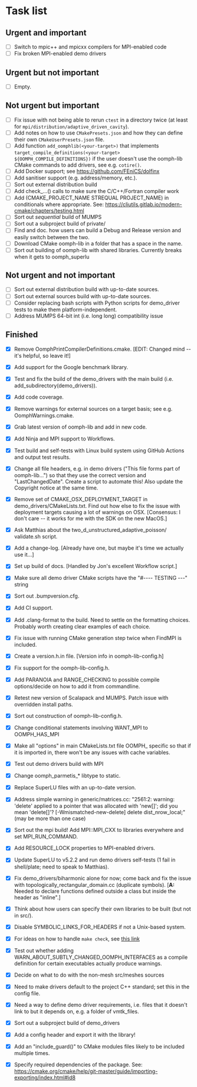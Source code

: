 # Task list

## Urgent and important
- [ ] Switch to mpic++ and mpicxx compilers for MPI-enabled code
- [ ] Fix broken MPI-enabled demo drivers

## Urgent but not important
- [ ] Empty.

## Not urgent but important
- [ ] Fix issue with not being able to rerun `ctest` in a directory twice (at least for `mpi/distribution/adaptive_driven_cavity`).
- [ ] Add notes on how to use `CMakePresets.json` and how they can define their own `CMakeUserPresets.json` file.
- [ ] Add function `add_oomphlib(<your-target>)` that implements `target_compile_definitions(<your-target> ${OOMPH_COMPILE_DEFINITIONS})` if the user doesn't use the oomph-lib CMake commands to add drivers, see e.g. `cotire()`.
- [ ] Add Docker support; see https://github.com/FEniCS/dolfinx
- [ ] Add sanitiser support (e.g. address/memory, etc.).
- [ ] Sort out external distribution build
- [ ] Add check_...() calls to make sure the C/C++/Fortran compiler work
- [ ] Add (CMAKE_PROJECT_NAME STREQUAL PROJECT_NAME) in conditionals where appropriate. See: https://cliutils.gitlab.io/modern-cmake/chapters/testing.html
- [ ] Sort out *sequential* build of MUMPS
- [ ] Sort out a subproject build of private/
- [ ] Find and doc. how users can build a Debug and Release version and easily switch between the two.
- [ ] Download CMake oomph-lib in a folder that has a space in the name.
- [ ] Sort out building of oomph-lib with shared libraries. Currently breaks when it gets to oomph_superlu

## Not urgent and not important
- [ ] Sort out external distribution build with up-to-date sources.
- [ ] Sort out external sources build with up-to-date sources.
- [ ] Consider replacing bash scripts with Python scripts for demo_driver tests to make them platform-independent.
- [ ] Address MUMPS 64-bit int (i.e. long long) compatibility issue

## Finished
- [x] Remove OomphPrintCompilerDefinitions.cmake. [EDIT: Changed mind -- it's helpful, so leave it!]
- [x] Add support for the Google benchmark library.
- [x] Test and fix the build of the demo_drivers with the main build (i.e. add_subdirectory(demo_drivers)).
- [x] Add code coverage.
- [x] Remove warnings for external sources on a target basis; see e.g. OomphWarnings.cmake.
- [x] Grab latest version of oomph-lib and add in new code.
- [x] Add Ninja and MPI support to Workflows.
- [x] Test build and self-tests with Linux build system using GitHub Actions and output test results.
- [x] Change all file headers, e.g. in demo drivers ("This file forms part of oomph-lib...") so that they use the correct version and "LastChangedDate". Create a script to automate this! Also update the Copyright notice at the same time.
- [x] Remove set of CMAKE_OSX_DEPLOYMENT_TARGET in demo_drivers/CMakeLists.txt. Find out how else to fix the issue with deployment targets causing a lot of warnings on OSX. [Consensus: I don't care -- it works for me with the SDK on the new MacOS.]
- [x] Ask Matthias about the two_d_unstructured_adaptive_poisson/ validate.sh script.
- [x] Add a change-log. [Already have one, but maybe it's time we actually use it...]
- [x] Set up build of docs. [Handled by Jon's excellent Workflow script.]
- [x] Make sure all demo driver CMake scripts have the "#---- TESTING ---" string
- [x] Sort out .bumpversion.cfg.
- [x] Add CI support.
- [x] Add .clang-format to the build. Need to settle on the formatting choices. Probably worth creating clear examples of each choice.
- [x] Fix issue with running CMake generation step twice when FindMPI is included.
- [x] Create a version.h.in file. [Version info in oomph-lib-config.h]
- [x] Fix support for the oomph-lib-config.h.
- [x] Add PARANOIA and RANGE_CHECKING to possible compile options/decide on how to add it from commandline.
- [x] Retest new version of Scalapack and MUMPS. Patch issue with overridden install paths.
- [x] Sort out construction of oomph-lib-config.h.
- [x] Change conditional statements involving WANT_MPI to OOMPH_HAS_MPI
- [x] Make all "options" in main CMakeLists.txt file OOMPH_ specific so that if it is imported in, there won't be any issues with cache variables.
- [x] Test out demo drivers build with MPI
- [x] Change oomph_parmetis_* libtype to static.
- [x] Replace SuperLU files with an up-to-date version.
- [x] Address simple warning in generic/matrices.cc: "2561:2: warning: 'delete' applied to a pointer that was allocated with 'new[]'; did you mean 'delete[]'? [-Wmismatched-new-delete] delete dist_nrow_local;" (may be more than one case)
- [x] Sort out the mpi build! Add MPI::MPI_CXX to libraries everywhere and set MPI_RUN_COMMAND.
- [x] Add RESOURCE_LOCK properties to MPI-enabled drivers.
- [x] Update SuperLU to v5.2.2 and run demo drivers self-tests (1 fail in shell/plate; need to speak to Matthias).
- [x] Fix demo_drivers/biharmonic alone for now; come back and fix the issue with topologically_rectangular_domain.cc (duplicate symbols). [**A:** Needed to declare functions defined outside a class but inside the header as "inline".]
- [x] Think about how users can specify their own libraries to be built (but not in src/).
- [x] Disable SYMBOLIC_LINKS_FOR_HEADERS if not a Unix-based system.
- [x] For ideas on how to handle ``make check``, see [this link](https://gitlab.kitware.com/cmake/community/-/wikis/doc/tutorials/EmulateMakeCheck)
- [x] Test out whether adding WARN_ABOUT_SUBTLY_CHANGED_OOMPH_INTERFACES as a compile definition for certain executables actually produce warnings.
- [x] Decide on what to do with the non-mesh src/meshes sources
- [x] Need to make drivers default to the project C++ standard; set this in the config file.
- [x] Need a way to define demo driver requirements, i.e. files that it doesn't link to but it depends on, e.g. a folder of vmtk_files.
- [x] Sort out a subproject build of demo_drivers
- [x] Add a config header and export it with the library!
- [x] Add an "include_guard()" to CMake modules files likely to be included multiple times.
- [x] Specify required dependencies of the package. See: https://cmake.org/cmake/help/git-master/guide/importing-exporting/index.html#id8

